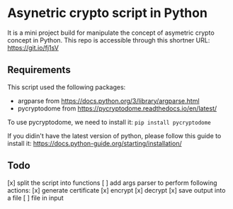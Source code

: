 # Asynetric crypto script in Python

It is a mini project build for manipulate the concept of asymetric crypto concept in Python. This repo is accessible through this shortner URL: <https://git.io/fj1sV>

## Requirements

This script used the following packages:

* argparse from <https://docs.python.org/3/library/argparse.html>
* pycryptodome from <https://pycryptodome.readthedocs.io/en/latest/>

To use pycryptodome, we need to install it: `pip install pycryptodome`

If you didin't have the latest version of python, please follow this guide to install it: <https://docs.python-guide.org/starting/installation/>

## Todo

[x] split the script into functions
[ ] add args parser to perform following actions:
    [x] generate certificate
    [x] encrypt
    [x] decrypt
    [x] save output into a file
    [ ] file in input
